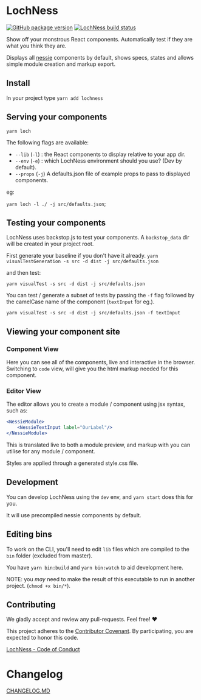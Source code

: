 # LochNess
[![GitHub package version](https://img.shields.io/github/package-json/v/sociomantic-tsunami/lochness.svg?style=plastic)]()
[![LochNess build status](https://travis-ci.org/sociomantic-tsunami/lochness.svg)](https://travis-ci.org)

Show off your monstrous React components. Automatically test if they are what you think they are.

Displays all [nessie](https://github.com/sociomantic-tsunami/nessie/) components by default, shows specs, states and allows simple module creation and markup export.

## Install

In your project type `yarn add lochness`


## Serving your components

`yarn loch`

The following flags are available:

* `--lib` (`-l`) : the React components to display relative to your app dir.
* `--env` (`-e`) :  which LochNess environment should you use? (Dev by default).
* `--props` (`-j`) A defaults.json file of example props to pass to displayed components.

eg:

`yarn loch -l ./ -j src/defaults.json`;


## Testing your components

LochNess uses backstop.js to test your components. A `backstop_data` dir will
be created in your project root.

First generate your baseline if you don't have it already.
`yarn visualTestGeneration -s src -d dist -j src/defaults.json`

and then test:

`yarn visualTest -s src -d dist -j src/defaults.json`

You can test / generate a subset of tests by passing the `-f` flag followed by the camelCase name of the component (`textInput` for eg.).

`yarn visualTest -s src -d dist -j src/defaults.json -f textInput`


## Viewing your component site

### Component View

Here you can see all of the components, live and interactive in the browser.
Switching to `code` view, will give you the html markup needed for this component.

### Editor View

The editor allows you to create a module / component using jsx syntax, such as:
```jsx
<NessieModule>
    <NessieTextInput label="OurLabel"/>
</NessieModule>
```
This is translated live to both a module preview, and markup with you can utilise for any module / component.

Styles are applied through a generated style.css file.


## Development

You can develop LochNess using the `dev` env, and `yarn start` does this for you.

It will use precompiled nessie components by default.


## Editing bins

To work on the CLI, you'll need to edit `lib` files which are compiled to the
`bin` folder (excluded from master).

You have `yarn bin:build` and `yarn bin:watch` to aid development here.

NOTE: you _may_ need to make the result of this executable to run in another
project. (`chmod +x bin/*`).


## Contributing

We gladly accept and review any pull-requests. Feel free! :heart:

This project adheres to the [Contributor Covenant](http://contributor-covenant.org/). By participating, you are expected to honor this code.

[LochNess - Code of Conduct](https://github.com/sociomantic-tsunami/lochness/blob/master/CODE_OF_CONDUCT.md)




# Changelog

[CHANGELOG.MD](https://github.com/sociomantic-tsunami/lochness/blob/master/CHANGELOG.md)
